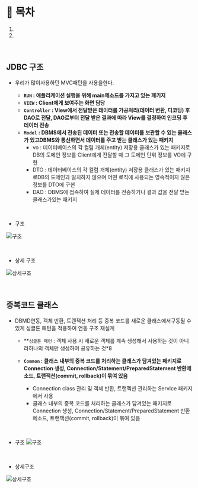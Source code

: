 # 🔖 목차
1.
2.

<br/>


## JDBC 구조
- 우리가 많이사용하던 MVC패턴을 사용을한다.

  - **<code>RUN</code> : 애플리케이션 실행을 위해 main메소드를 가지고 있는 패키지**
  - **<code>VIEW</code> : Client에게 보여주는 화면 담당**
  - **<code>Controller</code> : View에서 전달받은 데이터를 가공처리(데이터 변환, 디코딩) 후 DAO로 전달, DAO로부터 전달 받은 결과에 따라 View를 결정하여 인코딩 후 데이터 전송**
  - **<code>Model</code> : DBMS에서 전송된 데이터 또는 전송할 데이터를 보관할 수 있는 클래스가 있고DBMS와 통신하면서 데이터를 주고 받는 클래스가 있는 패키지**
    - vo : 데이터베이스의 각 컬럼 개체(entity) 저장용 클래스가 있는 패키지로DB의 도메인 정보를 Client에게 전달할 때 그 도메인 단위 정보를 VO에 구현
    - DTO : 데이터베이스의 각 컬럼 개체(entity) 저장용 클래스가 있는 패키지로DB의 도메인과 일치하지 않으며 어떤 로직에 사용되는 영속적이지 않은정보를 DTO에 구현
    - DAO : DBMS에 접속하여 실제 데이터를 전송하거나 결과 값을 전달 받는 클래스가있는 패키지

<br>

- 구조 


![구조](https://user-images.githubusercontent.com/126074577/232839232-3eb44fe9-c306-4582-929b-86e7c14a14fc.png)

<br/>

- 상세 구조



![상세구조](https://user-images.githubusercontent.com/126074577/232839252-536e5c3d-5231-4725-a65a-a14406532fb8.png)

<br/>

## 중복코드 클래스 
- DBMD연동, 객체 반환, 트랜잭션 처리 등 중복 코드를 새로운 클래스에서구동될 수 있게 싱글톤 패턴을 적용하여 연동 구조 재설계

  - **<code>싱글톤 패턴</code> : 객체 사용 시 새로운 객체를 계속 생성해서 사용하는 것이 아니라하나의 객체만 생성하여 공유하는 것*8
  - **<code>Common</code> : 클래스 내부의 중복 코드를 처리하는 클래스가 담겨있는 패키지로Connection 생성, Connection/Statement/PreparedStatement 반환메소드, 트랜잭션(commit, rollback)이 묶여 있음**

    - Connection class 관리 및 객체 반환, 트랜젝션 관리하는 Service 패키지에서 사용
    - 클래스 내부의 중복 코드를 처리하는 클래스가 담겨있는 패키지로Connection 생성, Connection/Statement/PreparedStatement 반환메소드, 트랜잭션(commit, rollback)이 묶여 있음

<br/>

- 구조
![구조](https://user-images.githubusercontent.com/126074577/232840091-f464014b-b3b9-4a5d-83e7-966ca27d6cab.png)

<br/>

- 상세구조

![상세구조](https://user-images.githubusercontent.com/126074577/232840128-930fb3b7-8555-4944-bf5b-0b512f09158e.png)

<br/>







